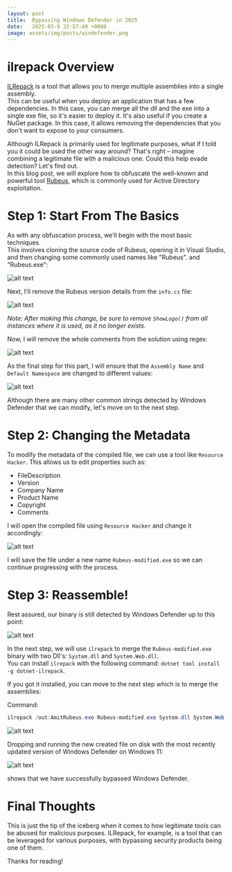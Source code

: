 ```yaml
---
layout: post
title:  Bypassing Windows Defender in 2025
date:   2025-03-9 22:57:49 +0000
image: assets/img/posts/windefender.png
---
```


# ilrepack Overview

[ILRepack](https://github.com/gluck/il-repack) is a tool that allows you to merge multiple assemblies into a single assembly.<br>
This can be useful when you deploy an application that has a few dependencies. In this case, you can merge all the dll and the exe into a single exe file, so it's easier to deploy it. It's also useful if you create a NuGet package. In this case, it allows removing the dependencies that you don't want to expose to your consumers.

Although ILRepack is primarily used for legitimate purposes, what if I told you it could be used the other way around? That's right – imagine combining a legitimate file with a malicious one. Could this help evade detection? Let's find out.<br>
In this blog post, we will explore how to obfuscate the well-known and powerful tool [Rubeus](https://github.com/GhostPack/Rubeus), which is commonly used for Active Directory exploitation.

# Step 1: Start From The Basics

As with any obfuscation process, we’ll begin with the most basic techniques.<br> 
This involves cloning the source code of Rubeus, opening it in Visual Studio, and then changing some commonly used names like "Rubeus".  and "Rubeus.exe":

![alt text](/assets/img/posts/ilrepack-1.png)

Next, I'll remove the Rubeus version details from the `info.cs` file:

![alt text](/assets/img/posts/ilrepack-2.png)

*Note: After making this change, be sure to remove `ShowLogo()` from all instances where it is used, as it no longer exists.*

Now, I will remove the whole comments from the solution using regex:

![alt text](/assets/img/posts/ilrepack-6.png)

As the final step for this part, I will ensure that the `Assembly Name` and `Default Namespace` are changed to different values:

![alt text](/assets/img/posts/ilrepack-7.png)

Although there are many other common strings detected by Windows Defender that we can modify, let's move on to the next step.

# Step 2: Changing the Metadata

To modify the metadata of the compiled file, we can use a tool like `Resource Hacker`. This allows us to edit properties such as:

- FileDescription
- Version
- Company Name
- Product Name
- Copyright
- Comments

I will open the compiled file using `Resource Hacker` and change it accordingly:

![alt text](/assets/img/posts/ilrepack-3.png)

I will save the file under a new name `Rubeus-modified.exe` so we can continue progressing with the process.

# Step 3: Reassemble!

Rest assured, our binary is still detected by Windows Defender up to this point:

![alt text](/assets/img/posts/ilrepack-4.png)

In the next step, we will use `ilrepack` to merge the `Rubeus-modified.exe` binary with two Dll's: `System.dll` and `System.Web.dll`.<br>
You can install `ilrepack` with the following command: `dotnet tool install -g dotnet-ilrepack`.

If you got it installed, you can move to the next step which is to merge the assemblies:

Command: 

```powershell
ilrepack /out:AmitRubeus.exe Rubeus-modified.exe System.dll System.Web.dll /lib:"C:\Program Files\Git\mingw64\bin" /lib:"C:\Program Files (x86)\Microsoft Visual Studio\Installer\resources\app\ServiceHub\Services\Microsoft.VisualStudio.Setup.Service" /lib:"C:\Program Files\dotnet\sdk\9.0.200\DotnetTools\dotnet-format" /allowduplicateresources /zeropekind
```

![alt text](/assets/img/posts/ilrepack-5.png)

Dropping and running the new created file on disk with the most recently updated version of Windows Defender on Windows 11:

![alt text](/assets/img/posts/ilrepack-8.png)

shows that we have successfully bypassed Windows Defender.

# Final Thoughts

This is just the tip of the iceberg when it comes to how legitimate tools can be abused for malicious purposes. ILRepack, for example, is a tool that can be leveraged for various purposes, with bypassing security products being one of them.<br>

Thanks for reading! 




